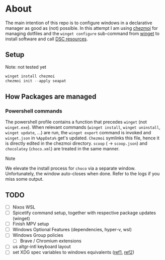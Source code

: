 # About

The main intention of this repo is to configure windows in a declarative manager as good as (not) possible. In this attempt I am using [chezmoi](https://www.chezmoi.io/) for managing dotfiles and the `winget configure` sub-command from [winget](https://github.com/microsoft/winget-cli) to install software and call [DSC resources](https://learn.microsoft.com/en-us/powershell/dsc/overview?view=dsc-2.0).

## Setup 

Note: not tested yet

```powershell
winget install chezmoi
chezmoi init --apply seapat
```

## How Packages are managed

### Powershell commands

The powershell profile contains a function that precedes `winget` (not `winget.exe`). When relevant commands (`winget install`, `winget uninstall`, `winget update`, ...) are run, the `winget export` command is invoked and `winget.json` in `%AppData%` get's updated. `Chezmoi` symlinks this file, hence it is directly edited in the chezmoi directory.
`scoop` ( -> `scoop.json`) and `chocolatey` (`choco.xml`) are treated in the same manner. 

> [!NOTE] 
> We elevate the install process for `choco` via a separate window. Unfortunately, the window auto-closes when done. Refer to the logs if you miss some output.
<!-- > Since choco prefers to install software as admin, install process is run in a separate window (exporting happens as normal user). This is necessary because the powershell function is not run when using `gsudo`. The consquence is that a separate window opens and automatically closes once the software is installed, making it difficult to read the output. (There is a log file if something goes wrong) -->

## TODO

- [ ] Nixos WSL
- [ ] Spicetify command setup, together with respective package updates (winget)
- [ ] Finish MPV setup
- [ ] Windows Optional Features (dependencies, hyper-v, wsl)
- [ ] Windows Group policies
    - [ ] Brave / Chromium extensions
- [ ] us altgr-intl keyboard layout
- [ ] set XDG spec variables to windows equivalents ([ref1](https://github.com/adrg/xdg/blob/master/README.md), [ref2](https://stackoverflow.com/questions/43853548/xdg-basedir-directories-for-windows))
